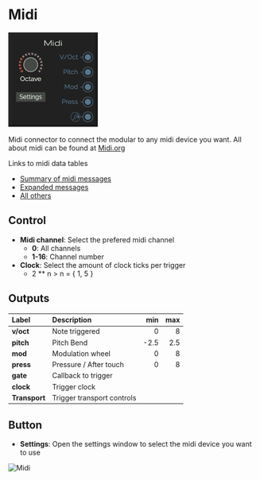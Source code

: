# Midi

![Midi](../images/midi.png)

Midi connector to connect the modular to any midi device you want. All about midi can be found at [Midi.org](https://www.midi.org)

Links to midi data tables
* [Summary of midi messages](https://www.midi.org/specifications-old/item/table-1-summary-of-midi-message)
* [Expanded messages](https://www.midi.org/specifications-old/item/table-2-expanded-messages-list-status-bytes)
* [All others](https://www.midi.org/specifications-old/category/reference-tables  )

## Control

* **Midi channel**: Select the prefered midi channel
  * **0**: All channels
  * **1-16**: Channel number
* **Clock**: Select the amount of clock ticks per trigger
  * 2 ** n > n = { 1, 5 }

## Outputs

| Label | Description | min | max |
| :----- | :----------- | --: | --: |
| **v/oct** | Note triggered | 0 | 8 |
| **pitch** | Pitch Bend | -2.5 | 2.5 |
| **mod** | Modulation wheel | 0 | 8 |
| **press** | Pressure / After touch | 0 | 8 |
| **gate** | Callback to trigger | | |
| **clock** | Trigger clock | | |
| **Transport** | Trigger transport controls | | |

## Button

* **Settings**: Open the settings window to select the midi device you want to use

![Midi](./images/midi-2.png)
